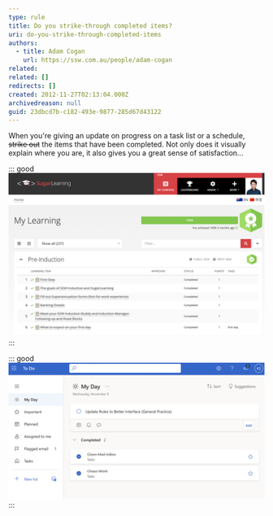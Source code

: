 ```yaml
---
type: rule
title: Do you strike-through completed items?
uri: do-you-strike-through-completed-items
authors: 
  - title: Adam Cogan
    url: https://ssw.com.au/people/adam-cogan
related:
related: []
redirects: []
created: 2012-11-27T02:13:04.000Z
archivedreason: null
guid: 23dbcd7b-c182-493e-9877-285d67d43122
---
```

When you're giving an update on progress on a task list or a schedule, ~~strike out~~ the items that have been completed. Not only does it visually explain where you are, it also gives you a great sense of satisfaction...

<!--endintro-->

::: good
![Figure: Good example - SugarLearning's completed items are struck-through](sugarlearning-task.png)
:::

::: good
![Figure: Good example - Microsoft Outlook Todo's completed tasks are struck-through](outlook-todo.png)
:::
